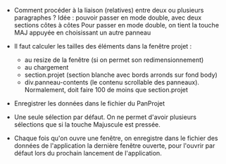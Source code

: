 * Comment procéder à la liaison (relatives) entre deux ou plusieurs paragraphes ?
  Idée : pouvoir passer en mode double, avec deux sections côtes à côtes
  Pour passer en mode double, on tient la touche MAJ appuyée en choisissant un autre panneau

* Il faut calculer les tailles des éléments dans la fenêtre projet :
  - au resize de la fenêtre (si on permet son redimensionnement)
  - au chargement
  * section.projet (section blanche avec bords arronds sur fond body)
  * div.panneau-contents (le contenu scrollable des panneaux). Normalement, doit faire 100 de moins que section.projet

* Enregistrer les données dans le fichier du PanProjet

* Une seule sélection par défaut. On ne permet d'avoir plusieurs sélections que si la touche Majuscule est pressée.

* Chaque fois qu'on ouvre une fenêtre, on enregistre dans le fichier des données de l'application la dernière fenêtre ouverte, pour l'ouvrir par défaut lors du prochain lancement de l'application.
